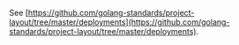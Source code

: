See [https://github.com/golang-standards/project-layout/tree/master/deployments](https://github.com/golang-standards/project-layout/tree/master/deployments).
